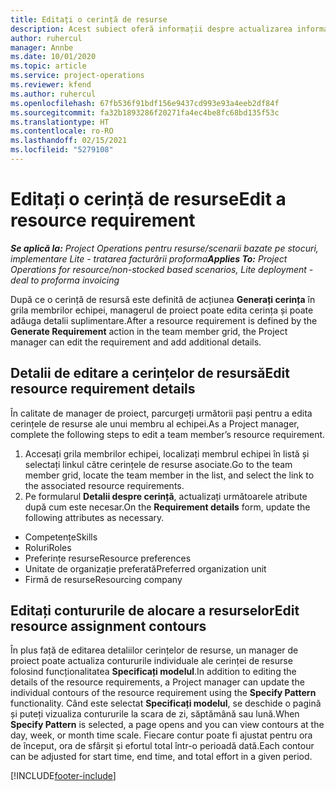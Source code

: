 ```yaml
---
title: Editați o cerință de resurse
description: Acest subiect oferă informații despre actualizarea informațiilor de cerințe de resursă.
author: ruhercul
manager: Annbe
ms.date: 10/01/2020
ms.topic: article
ms.service: project-operations
ms.reviewer: kfend
ms.author: ruhercul
ms.openlocfilehash: 67fb536f91bdf156e9437cd993e93a4eeb2df84f
ms.sourcegitcommit: fa32b1893286f20271fa4ec4be8fc68bd135f53c
ms.translationtype: HT
ms.contentlocale: ro-RO
ms.lasthandoff: 02/15/2021
ms.locfileid: "5279108"
---
```

# <a name="edit-a-resource-requirement"></a><span data-ttu-id="fc7a8-103">Editați o cerință de resurse</span><span class="sxs-lookup"><span data-stu-id="fc7a8-103">Edit a resource requirement</span></span>

<span data-ttu-id="fc7a8-104">_**Se aplică la:** Project Operations pentru resurse/scenarii bazate pe stocuri, implementare Lite - tratarea facturării proforma_</span><span class="sxs-lookup"><span data-stu-id="fc7a8-104">_**Applies To:** Project Operations for resource/non-stocked based scenarios, Lite deployment - deal to proforma invoicing_</span></span>

<span data-ttu-id="fc7a8-105">După ce o cerință de resursă este definită de acțiunea **Generați cerința** în grila membrilor echipei, managerul de proiect poate edita cerința și poate adăuga detalii suplimentare.</span><span class="sxs-lookup"><span data-stu-id="fc7a8-105">After a resource requirement is defined by the **Generate Requirement** action in the team member grid, the Project manager can edit the requirement and add additional details.</span></span>

## <a name="edit-resource-requirement-details"></a><span data-ttu-id="fc7a8-106">Detalii de editare a cerințelor de resursă</span><span class="sxs-lookup"><span data-stu-id="fc7a8-106">Edit resource requirement details</span></span>

<span data-ttu-id="fc7a8-107">În calitate de manager de proiect, parcurgeți următorii pași pentru a edita cerințele de resurse ale unui membru al echipei.</span><span class="sxs-lookup"><span data-stu-id="fc7a8-107">As a Project manager, complete the following steps to edit a team member’s resource requirement.</span></span>

1. <span data-ttu-id="fc7a8-108">Accesați grila membrilor echipei, localizați membrul echipei în listă și selectați linkul către cerințele de resurse asociate.</span><span class="sxs-lookup"><span data-stu-id="fc7a8-108">Go to the team member grid, locate the team member in the list, and select the link to the associated resource requirements.</span></span>
2. <span data-ttu-id="fc7a8-109">Pe formularul **Detalii despre cerință**, actualizați următoarele atribute după cum este necesar.</span><span class="sxs-lookup"><span data-stu-id="fc7a8-109">On the **Requirement details** form, update the following attributes as necessary.</span></span>

- <span data-ttu-id="fc7a8-110">Competențe</span><span class="sxs-lookup"><span data-stu-id="fc7a8-110">Skills</span></span>
- <span data-ttu-id="fc7a8-111">Roluri</span><span class="sxs-lookup"><span data-stu-id="fc7a8-111">Roles</span></span>
- <span data-ttu-id="fc7a8-112">Preferințe resurse</span><span class="sxs-lookup"><span data-stu-id="fc7a8-112">Resource preferences</span></span>
- <span data-ttu-id="fc7a8-113">Unitate de organizație preferată</span><span class="sxs-lookup"><span data-stu-id="fc7a8-113">Preferred organization unit</span></span>
- <span data-ttu-id="fc7a8-114">Firmă de resurse</span><span class="sxs-lookup"><span data-stu-id="fc7a8-114">Resourcing company</span></span>

## <a name="edit-resource-assignment-contours"></a><span data-ttu-id="fc7a8-115">Editați contururile de alocare a resurselor</span><span class="sxs-lookup"><span data-stu-id="fc7a8-115">Edit resource assignment contours</span></span>

<span data-ttu-id="fc7a8-116">În plus față de editarea detaliilor cerințelor de resurse, un manager de proiect poate actualiza contururile individuale ale cerinței de resurse folosind funcționalitatea **Specificați modelul**.</span><span class="sxs-lookup"><span data-stu-id="fc7a8-116">In addition to editing the details of the resource requirements, a Project manager can update the individual contours of the resource requirement using the **Specify Pattern** functionality.</span></span> <span data-ttu-id="fc7a8-117">Când este selectat **Specificați modelul**, se deschide o pagină și puteți vizualiza contururile la scara de zi, săptămână sau lună.</span><span class="sxs-lookup"><span data-stu-id="fc7a8-117">When **Specify Pattern** is selected, a page opens and you can view contours at the day, week, or month time scale.</span></span> <span data-ttu-id="fc7a8-118">Fiecare contur poate fi ajustat pentru ora de început, ora de sfârșit și efortul total într-o perioadă dată.</span><span class="sxs-lookup"><span data-stu-id="fc7a8-118">Each contour can be adjusted for start time, end time, and total effort in a given period.</span></span>

[!INCLUDE[footer-include](../includes/footer-banner.md)]
